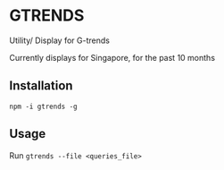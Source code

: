 # GTRENDS

Utility/ Display for G-trends

Currently displays for Singapore, for the past 10 months

## Installation

`npm -i gtrends -g`

## Usage

Run `gtrends --file <queries_file>`
